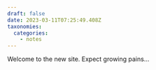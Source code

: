 ```yaml
---
draft: false
date: 2023-03-11T07:25:49.408Z
taxonomies:
  categories:
    - notes
---
```

Welcome to the new site. Expect growing pains...
